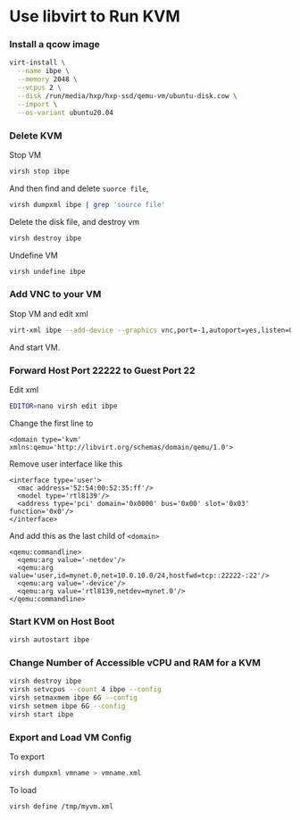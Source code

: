 # Use libvirt to Run KVM

### Install a qcow image

```bash
virt-install \
  --name ibpe \
  --memory 2048 \
  --vcpus 2 \
  --disk /run/media/hxp/hxp-ssd/qemu-vm/ubuntu-disk.cow \
  --import \
  --os-variant ubuntu20.04
```

### Delete KVM

Stop VM

```bash
virsh stop ibpe
```

And then find and delete `suorce file`,

```bash
virsh dumpxml ibpe | grep 'source file'
```

Delete the disk file, and destroy vm

```bash
virsh destroy ibpe
```

Undefine VM

```bash
virsh undefine ibpe
```

### Add VNC to your VM

Stop VM and edit xml

```bash
virt-xml ibpe --add-device --graphics vnc,port=-1,autoport=yes,listen=0.0.0.0
```

And start VM.

### Forward Host Port 22222 to Guest Port 22

Edit xml

```bash
EDITOR=nano virsh edit ibpe
```

Change the first line to

```
<domain type='kvm' xmlns:qemu='http://libvirt.org/schemas/domain/qemu/1.0'>
```

Remove user interface like this

```
<interface type='user'>
  <mac address='52:54:00:52:35:ff'/>
  <model type='rtl8139'/>
  <address type='pci' domain='0x0000' bus='0x00' slot='0x03' function='0x0'/>
</interface>
```

And add this as the last child of `<domain>`

```
<qemu:commandline>
  <qemu:arg value='-netdev'/>
  <qemu:arg value='user,id=mynet.0,net=10.0.10.0/24,hostfwd=tcp::22222-:22'/>
  <qemu:arg value='-device'/>
  <qemu:arg value='rtl8139,netdev=mynet.0'/>
</qemu:commandline>
```

### Start KVM on Host Boot

```bash
virsh autostart ibpe
```

### Change Number of Accessible vCPU and RAM for a KVM

```bash
virsh destroy ibpe
virsh setvcpus --count 4 ibpe --config
virsh setmaxmem ibpe 6G --config
virsh setmem ibpe 6G --config
virsh start ibpe
```

### Export and Load VM Config

To export

```bash
virsh dumpxml vmname > vmname.xml 
```

To load

```bash
virsh define /tmp/myvm.xml
```
